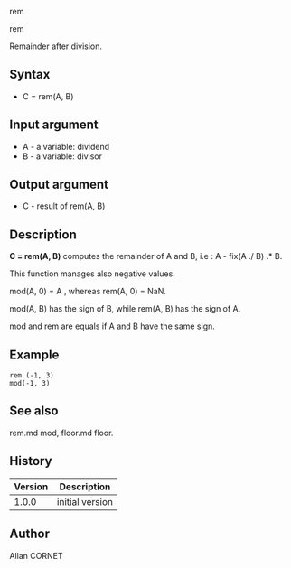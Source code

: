 



rem


rem

Remainder after division.

## Syntax

- C = rem(A, B)

## Input argument

 - A - a variable: dividend
 - B - a variable: divisor

## Output argument

 - C - result of rem(A, B)

## Description


  <p><b>C = rem(A, B)</b> computes the remainder of A and B, i.e : A - fix(A ./ B) .* B.</p>
  <p>This function manages also negative values.</p>
  <p>mod(A, 0) = A , whereas rem(A, 0) = NaN.</p>
  <p>mod(A, B) has the sign of B, while rem(A, B) has the sign of A.</p>
  <p>mod and rem are equals if A and B have the same sign.</p>


## Example

```Nelson
rem (-1, 3)
mod(-1, 3)
```

## See also

rem.md mod, floor.md floor.
## History

|Version|Description|
|------|------|
|1.0.0|initial version|


## Author

Allan CORNET



